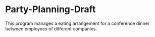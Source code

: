 # Party-Planning-Draft
This program manages a eating arrangement for a conference dinner between employees of different companies.
